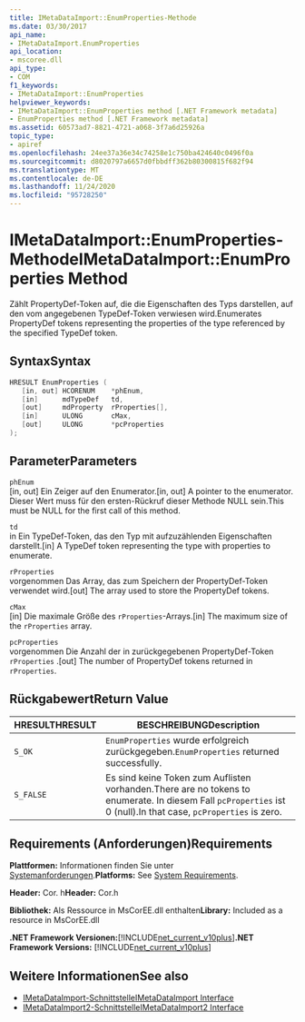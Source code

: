 ```yaml
---
title: IMetaDataImport::EnumProperties-Methode
ms.date: 03/30/2017
api_name:
- IMetaDataImport.EnumProperties
api_location:
- mscoree.dll
api_type:
- COM
f1_keywords:
- IMetaDataImport::EnumProperties
helpviewer_keywords:
- IMetaDataImport::EnumProperties method [.NET Framework metadata]
- EnumProperties method [.NET Framework metadata]
ms.assetid: 60573ad7-8821-4721-a068-3f7a6d25926a
topic_type:
- apiref
ms.openlocfilehash: 24ee37a36e34c74258e1c750ba424640c0496f0a
ms.sourcegitcommit: d8020797a6657d0fbbdff362b80300815f682f94
ms.translationtype: MT
ms.contentlocale: de-DE
ms.lasthandoff: 11/24/2020
ms.locfileid: "95728250"
---
```

# <a name="imetadataimportenumproperties-method"></a><span data-ttu-id="3d41b-102">IMetaDataImport::EnumProperties-Methode</span><span class="sxs-lookup"><span data-stu-id="3d41b-102">IMetaDataImport::EnumProperties Method</span></span>

<span data-ttu-id="3d41b-103">Zählt PropertyDef-Token auf, die die Eigenschaften des Typs darstellen, auf den vom angegebenen TypeDef-Token verwiesen wird.</span><span class="sxs-lookup"><span data-stu-id="3d41b-103">Enumerates PropertyDef tokens representing the properties of the type referenced by the specified TypeDef token.</span></span>  
  
## <a name="syntax"></a><span data-ttu-id="3d41b-104">Syntax</span><span class="sxs-lookup"><span data-stu-id="3d41b-104">Syntax</span></span>  
  
```cpp  
HRESULT EnumProperties (  
   [in, out] HCORENUM    *phEnum,  
   [in]      mdTypeDef   td,  
   [out]     mdProperty  rProperties[],  
   [in]      ULONG       cMax,  
   [out]     ULONG       *pcProperties  
);  
```  
  
## <a name="parameters"></a><span data-ttu-id="3d41b-105">Parameter</span><span class="sxs-lookup"><span data-stu-id="3d41b-105">Parameters</span></span>  

 `phEnum`  
 <span data-ttu-id="3d41b-106">[in, out] Ein Zeiger auf den Enumerator.</span><span class="sxs-lookup"><span data-stu-id="3d41b-106">[in, out] A pointer to the enumerator.</span></span> <span data-ttu-id="3d41b-107">Dieser Wert muss für den ersten-Rückruf dieser Methode NULL sein.</span><span class="sxs-lookup"><span data-stu-id="3d41b-107">This must be NULL for the first call of this method.</span></span>  
  
 `td`  
 <span data-ttu-id="3d41b-108">in Ein TypeDef-Token, das den Typ mit aufzuzählenden Eigenschaften darstellt.</span><span class="sxs-lookup"><span data-stu-id="3d41b-108">[in] A TypeDef token representing the type with properties to enumerate.</span></span>  
  
 `rProperties`  
 <span data-ttu-id="3d41b-109">vorgenommen Das Array, das zum Speichern der PropertyDef-Token verwendet wird.</span><span class="sxs-lookup"><span data-stu-id="3d41b-109">[out] The array used to store the PropertyDef tokens.</span></span>  
  
 `cMax`  
 <span data-ttu-id="3d41b-110">[in] Die maximale Größe des `rProperties`-Arrays.</span><span class="sxs-lookup"><span data-stu-id="3d41b-110">[in] The maximum size of the `rProperties` array.</span></span>  
  
 `pcProperties`  
 <span data-ttu-id="3d41b-111">vorgenommen Die Anzahl der in zurückgegebenen PropertyDef-Token `rProperties` .</span><span class="sxs-lookup"><span data-stu-id="3d41b-111">[out] The number of PropertyDef tokens returned in `rProperties`.</span></span>  
  
## <a name="return-value"></a><span data-ttu-id="3d41b-112">Rückgabewert</span><span class="sxs-lookup"><span data-stu-id="3d41b-112">Return Value</span></span>  
  
|<span data-ttu-id="3d41b-113">HRESULT</span><span class="sxs-lookup"><span data-stu-id="3d41b-113">HRESULT</span></span>|<span data-ttu-id="3d41b-114">BESCHREIBUNG</span><span class="sxs-lookup"><span data-stu-id="3d41b-114">Description</span></span>|  
|-------------|-----------------|  
|`S_OK`|<span data-ttu-id="3d41b-115">`EnumProperties` wurde erfolgreich zurückgegeben.</span><span class="sxs-lookup"><span data-stu-id="3d41b-115">`EnumProperties` returned successfully.</span></span>|  
|`S_FALSE`|<span data-ttu-id="3d41b-116">Es sind keine Token zum Auflisten vorhanden.</span><span class="sxs-lookup"><span data-stu-id="3d41b-116">There are no tokens to enumerate.</span></span> <span data-ttu-id="3d41b-117">In diesem Fall `pcProperties` ist 0 (null).</span><span class="sxs-lookup"><span data-stu-id="3d41b-117">In that case, `pcProperties` is zero.</span></span>|  
  
## <a name="requirements"></a><span data-ttu-id="3d41b-118">Requirements (Anforderungen)</span><span class="sxs-lookup"><span data-stu-id="3d41b-118">Requirements</span></span>  

 <span data-ttu-id="3d41b-119">**Plattformen:** Informationen finden Sie unter [Systemanforderungen](../../get-started/system-requirements.md).</span><span class="sxs-lookup"><span data-stu-id="3d41b-119">**Platforms:** See [System Requirements](../../get-started/system-requirements.md).</span></span>  
  
 <span data-ttu-id="3d41b-120">**Header:** Cor. h</span><span class="sxs-lookup"><span data-stu-id="3d41b-120">**Header:** Cor.h</span></span>  
  
 <span data-ttu-id="3d41b-121">**Bibliothek:** Als Ressource in MsCorEE.dll enthalten</span><span class="sxs-lookup"><span data-stu-id="3d41b-121">**Library:** Included as a resource in MsCorEE.dll</span></span>  
  
 <span data-ttu-id="3d41b-122">**.NET Framework Versionen:**[!INCLUDE[net_current_v10plus](../../../../includes/net-current-v10plus-md.md)]</span><span class="sxs-lookup"><span data-stu-id="3d41b-122">**.NET Framework Versions:** [!INCLUDE[net_current_v10plus](../../../../includes/net-current-v10plus-md.md)]</span></span>  
  
## <a name="see-also"></a><span data-ttu-id="3d41b-123">Weitere Informationen</span><span class="sxs-lookup"><span data-stu-id="3d41b-123">See also</span></span>

- [<span data-ttu-id="3d41b-124">IMetaDataImport-Schnittstelle</span><span class="sxs-lookup"><span data-stu-id="3d41b-124">IMetaDataImport Interface</span></span>](imetadataimport-interface.md)
- [<span data-ttu-id="3d41b-125">IMetaDataImport2-Schnittstelle</span><span class="sxs-lookup"><span data-stu-id="3d41b-125">IMetaDataImport2 Interface</span></span>](imetadataimport2-interface.md)
